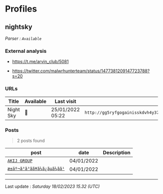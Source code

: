 # Profiles

## **nightsky**

> 

_Parser : `Available`_

### External analysis
- https://t.me/arvin_club/5081

- https://twitter.com/malwrhunterteam/status/1477381209147723788?s=20

### URLs
| Title | Available | Last visit | fqdn | Screenshot 
|---|---|---|---|---|
| Night Sky | 🔴 | 25/01/2022 05:22 | `http://gg5ryfgogainisskdvh4y373ap3b2mxafcibeh2lvq5x7fx76ygcosad.onion` | ❌ | 

### Posts

> 2 posts found

| post | date | Description
|---|---|---|
| [`AKIJ GROUP`](https://google.com/search?q=AKIJ+GROUP) | 04/01/2022 |   |
| [`æ±äº¬ã³ã³ãã¥ã¼ã¿ãµã¼ãã¹`](https://google.com/search?q=%C3%A6%C2%9D%C2%B1%C3%A4%C2%BA%C2%AC%C3%A3%C2%82%C2%B3%C3%A3%C2%83%C2%B3%C3%A3%C2%83%C2%94%C3%A3%C2%83%C2%A5%C3%A3%C2%83%C2%BC%C3%A3%C2%82%C2%BF%C3%A3%C2%82%C2%B5%C3%A3%C2%83%C2%BC%C3%A3%C2%83%C2%93%C3%A3%C2%82%C2%B9) | 04/01/2022 |   |

 --- 


Last update : _Saturday 18/02/2023 15.32 (UTC)_
